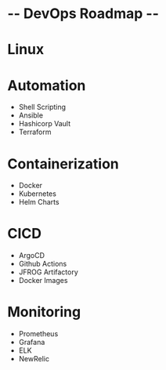 # -- DevOps Roadmap --

# Linux

# Automation
* Shell Scripting
* Ansible
* Hashicorp Vault
* Terraform

# Containerization
* Docker
* Kubernetes
* Helm Charts

# CICD
* ArgoCD
* Github Actions
* JFROG Artifactory
* Docker Images

# Monitoring
* Prometheus
* Grafana
* ELK
* NewRelic